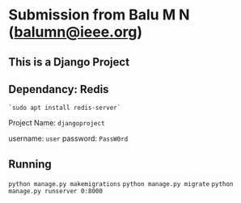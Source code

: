 # Submission from Balu M N (balumn@ieee.org)

## This is a Django Project
## Dependancy: Redis
    `sudo apt install redis-server`

Project Name: `djangoproject`

username: `user`
password: `PassW0rd`

## Running
`python manage.py makemigrations`
`python manage.py migrate`
`python manage.py runserver 0:8000`